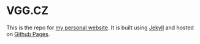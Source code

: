 # VGG.CZ

This is the repo for [my personal website](vgg.cz). It is built using [Jekyll](https://jekyllrb.com/) and hosted on [Github Pages](https://pages.github.com/).
